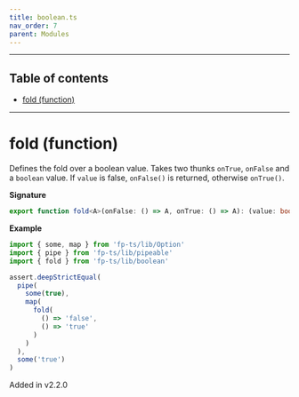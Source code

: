 ```yaml
---
title: boolean.ts
nav_order: 7
parent: Modules
---
```


---

<h2 class="text-delta">Table of contents</h2>

- [fold (function)](#fold-function)

---

# fold (function)

Defines the fold over a boolean value.
Takes two thunks `onTrue`, `onFalse` and a `boolean` value.
If `value` is false, `onFalse()` is returned, otherwise `onTrue()`.

**Signature**

```ts
export function fold<A>(onFalse: () => A, onTrue: () => A): (value: boolean) => A { ... }
```

**Example**

```ts
import { some, map } from 'fp-ts/lib/Option'
import { pipe } from 'fp-ts/lib/pipeable'
import { fold } from 'fp-ts/lib/boolean'

assert.deepStrictEqual(
  pipe(
    some(true),
    map(
      fold(
        () => 'false',
        () => 'true'
      )
    )
  ),
  some('true')
)
```

Added in v2.2.0
